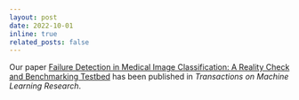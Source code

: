 ```yaml
---
layout: post
date: 2022-10-01
inline: true
related_posts: false
---
```


Our paper [Failure Detection in Medical Image Classification: A Reality Check and Benchmarking Testbed](https://openreview.net/forum?id=VBHuLfnOMf) has been published in *Transactions on Machine Learning Research*. 